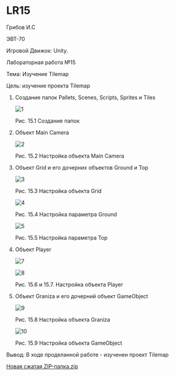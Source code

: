 # LR15
Грибов И.С

ЭВТ-70

Игровой Движок: Unity.

Лабораторная работа №15

Тема: Изучение Tilemap

Цель: изучение проекта Tilemap

1.	Создание папок Pallets, Scenes, Scripts, Sprites и Tiles

       ![1](https://user-images.githubusercontent.com/119228138/204791967-957dfe35-458a-40c4-9554-3ee60b364843.png)


       Рис. 15.1 Создание папок 

2.	Объект Main Camera
 
       ![2](https://user-images.githubusercontent.com/119228138/204791986-3787a8ca-34de-42c1-bef0-c372712b001c.png)

 
       Рис. 15.2 Настройка объекта Main Camera

3.	Объект Grid и его дочерних объектов Ground и Top

       ![3](https://user-images.githubusercontent.com/119228138/204792008-75ab071a-ceae-42fd-af85-70455098ea3c.png)

       Рис. 15.3 Настройка объекта Grid

       ![4](https://user-images.githubusercontent.com/119228138/204792118-5f88f451-4251-47b1-905f-8b5dcdf94f4d.png)


       Рис. 15.4 Настройка параметра Ground

       ![5](https://user-images.githubusercontent.com/119228138/204792142-f7ff484b-08b1-456d-97dc-242becc50fdf.png)


       Рис. 15.5 Настройка параметра Top


4.	Объект Player
 
       ![7](https://user-images.githubusercontent.com/119228138/204793067-25a823ca-6cbf-4f6a-8649-f8782f6729d3.png)

       ![8](https://user-images.githubusercontent.com/119228138/204793083-8c49a7f9-ff16-4a20-9ea5-4c3c716ee8f3.png)
 
       Рис. 15.6 и 15.7. Настройка объекта Player

5.	Объект Graniza и его дочерний объект GameObject
 
       ![9](https://user-images.githubusercontent.com/119228138/204793131-4cad113f-8dad-4a24-9706-6578f4569ba9.png)
 
       Рис. 15.8 Настройка объекта Graniza

       ![10](https://user-images.githubusercontent.com/119228138/204793158-86d79c66-95ed-4560-808a-7e95f44bdbc6.png)

       Рис. 15.9 Настройка объекта GameObject

Вывод: В ходе проделанной работе - изученен проект Tilemap

[Новая сжатая ZIP-папка.zip](https://github.com/Kramler3/LR15/files/10135334/ZIP-.zip)
